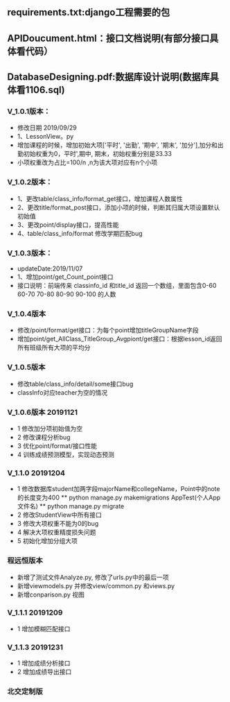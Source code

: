 ## requirements.txt:django工程需要的包
## APIDoucument.html：接口文档说明(有部分接口具体看代码）
## DatabaseDesigning.pdf:数据库设计说明(数据库具体看1106.sql)

### V_1.0.1版本：
* 修改日期 2019/09/29
* 1、LessonView。py
* 增加课程的时候，增加初始大项['平时', '出勤', '期中', '期末', '加分'],加分和出勤初始权重为0，平时',期中, 期末，初始权重分别是33.33
* 小项权重改为占比=100/n ,n为该大项对应有n个小项

### V_1.0.2版本：
* 1、更改table/class_info/format_get接口，增加课程人数属性
* 2、更改title/format_post接口，添加小项的时候，判断其归属大项设置默认初始值
* 3、更改point/display接口，提高性能
* 4、table/class_info/format 修改学期匹配bug

### V_1.0.3版本：
* updateDate:2019/11/07
* 1、增加point/get_Count_point接口
* 接口说明：前端传来 classinfo_id 和title_id 返回一个数组，里面包含0-60 60-70 70-80 80-90 90-100 的人数

### V_1.0.4版本
* 修改/point/format/get接口：为每个point增加titleGroupName字段
* 增加point/get_AllClass_TitleGroup_Avgpiont/get接口：根据lesson_id返回所有班级所有大项的平均分

### V_1.0.5版本
* 修改table/class_info/detail/some接口bug
* classInfo对应teacher为空的情况

### V_1.0.6版本 20191121
* 1 修改加分项初始值为空
* 2 修改课程分析bug
* 3 优化point/format/接口性能
* 4 训练成绩预测模型，实现动态预测

### V_1.1.0 20191204
* 1 修改数据库student加两字段majorName和collegeName，Point中的note的长度变为400
**   python manage.py makemigrations AppTest(个人App文件名)
**   python manage.py migrate
* 2 修改StudentView中所有接口
* 3 修改大项权重不能为0的bug
* 4 解决大项权重精度损失问题
* 5 初始化增加分组大项

### 程远恒版本
* 新增了测试文件Analyze.py, 修改了urls.py中的最后一项
* 新增viewmodels.py 并修改view/common.py 和views.py
* 新增conparison.py 视图

### V_1.1.1 20191209
* 1 增加模糊匹配接口

### V_1.1.3 20191231
* 1 增加成绩分析接口
* 2 增加成绩导出接口

### 北交定制版
